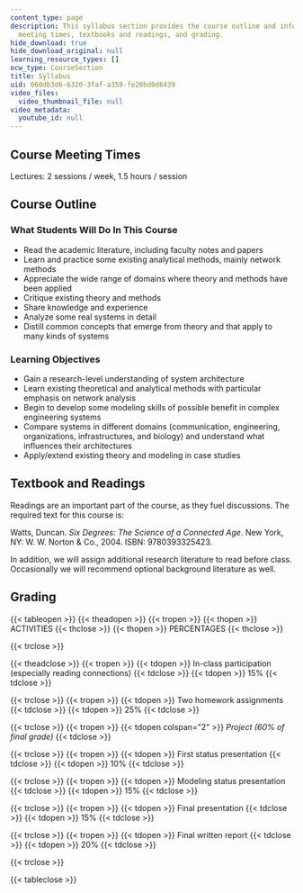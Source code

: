 ```yaml
---
content_type: page
description: This syllabus section provides the course outline and information on
  meeting times, textbooks and readings, and grading.
hide_download: true
hide_download_original: null
learning_resource_types: []
ocw_type: CourseSection
title: Syllabus
uid: 060db3d6-6320-3faf-a359-fe20bd0d6439
video_files:
  video_thumbnail_file: null
video_metadata:
  youtube_id: null
---
```


Course Meeting Times
--------------------

Lectures: 2 sessions / week, 1.5 hours / session

Course Outline
--------------

### What Students Will Do In This Course

*   Read the academic literature, including faculty notes and papers
*   Learn and practice some existing analytical methods, mainly network methods
*   Appreciate the wide range of domains where theory and methods have been applied
*   Critique existing theory and methods
*   Share knowledge and experience
*   Analyze some real systems in detail
*   Distill common concepts that emerge from theory and that apply to many kinds of systems

### Learning Objectives

*   Gain a research-level understanding of system architecture
*   Learn existing theoretical and analytical methods with particular emphasis on network analysis
*   Begin to develop some modeling skills of possible benefit in complex engineering systems
*   Compare systems in different domains (communication, engineering, organizations, infrastructures, and biology) and understand what influences their architectures
*   Apply/extend existing theory and modeling in case studies

Textbook and Readings
---------------------

Readings are an important part of the course, as they fuel discussions. The required text for this course is:

Watts, Duncan. _Six Degrees: The Science of a Connected Age_. New York, NY: W. W. Norton & Co., 2004. ISBN: 9780393325423.

In addition, we will assign additional research literature to read before class. Occasionally we will recommend optional background literature as well.

Grading
-------

{{< tableopen >}}
{{< theadopen >}}
{{< tropen >}}
{{< thopen >}}
ACTIVITIES
{{< thclose >}}
{{< thopen >}}
PERCENTAGES
{{< thclose >}}

{{< trclose >}}

{{< theadclose >}}
{{< tropen >}}
{{< tdopen >}}
In-class participation (especially reading connections)
{{< tdclose >}}
{{< tdopen >}}
15%
{{< tdclose >}}

{{< trclose >}}
{{< tropen >}}
{{< tdopen >}}
Two homework assignments
{{< tdclose >}}
{{< tdopen >}}
25%
{{< tdclose >}}

{{< trclose >}}
{{< tropen >}}
{{< tdopen colspan="2" >}}
_Project (60% of final grade)_
{{< tdclose >}}

{{< trclose >}}
{{< tropen >}}
{{< tdopen >}}
First status presentation
{{< tdclose >}}
{{< tdopen >}}
10%
{{< tdclose >}}

{{< trclose >}}
{{< tropen >}}
{{< tdopen >}}
Modeling status presentation
{{< tdclose >}}
{{< tdopen >}}
15%
{{< tdclose >}}

{{< trclose >}}
{{< tropen >}}
{{< tdopen >}}
Final presentation
{{< tdclose >}}
{{< tdopen >}}
15%
{{< tdclose >}}

{{< trclose >}}
{{< tropen >}}
{{< tdopen >}}
Final written report
{{< tdclose >}}
{{< tdopen >}}
20%
{{< tdclose >}}

{{< trclose >}}

{{< tableclose >}}